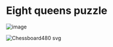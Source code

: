 # Eight queens puzzle 

 ![image](https://github.com/svetlanasieber/Queen-Puzzle/assets/135451084/9c6aa41c-a100-42f4-8402-738c0f5e3325)



![Chessboard480 svg](https://github.com/svetlanasieber/Eight-queens-puzzle/assets/135451084/f9e0d5ba-d601-4691-a8a5-81267c97e7ed)
